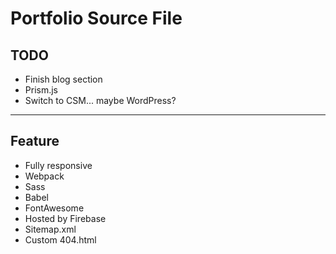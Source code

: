 # Portfolio Source File

## TODO

- Finish blog section
- Prism.js
- Switch to CSM... maybe WordPress?

---

## Feature

- Fully responsive
- Webpack
- Sass
- Babel
- FontAwesome
- Hosted by Firebase
- Sitemap.xml
- Custom 404.html

